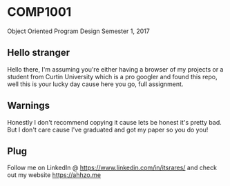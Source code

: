 # COMP1001
Object Oriented Program Design Semester 1, 2017

## Hello stranger 

Hello there, I'm assuming you're either having a browser of my projects or a student from Curtin University which is a pro googler and found this repo, well this is your lucky day cause here you go, full assignment.

## Warnings

Honestly I don't recommend copying it cause lets be honest it's pretty bad. But I don't care cause I've graduated and got my paper so you do you!

## Plug

Follow me on LinkedIn @ https://www.linkedin.com/in/itsrares/ and check out my website https://ahhzo.me


